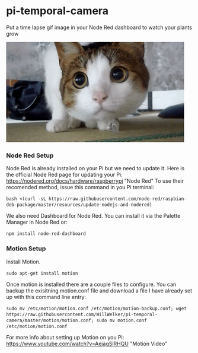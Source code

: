 # pi-temporal-camera
Put a time lapse gif image in your Node Red dashboard to watch your plants grow

![alt text](https://raw.githubusercontent.com/WillWelker/pi-temporal-camera/master/example-gifs/cat.gif "Example Gif")

### Node Red Setup
Node Red is already installed on your Pi but we need to update it.  Here is the official Node Red page for updating your Pi:
https://nodered.org/docs/hardware/raspberrypi "Node Red"
To use their recomended method, issue this command in you Pi terminal:
```
bash <(curl -sL https://raw.githubusercontent.com/node-red/raspbian-deb-package/master/resources/update-nodejs-and-nodered)
```
We also need Dashboard for Node Red.  You can install it via the Palette Manager in Node Red or:
```
npm install node-red-dashboard
```
### Motion Setup
Install Motion.
```
sudo apt-get install motion
```
Once motion is installed there are a couple files to configure.  You can backup the exisitning motion.conf file and download a file I have already set up with this command line entry:
```
sudo mv /etc/motion/motion.conf /etc/motion/motion-backup.conf; wget https://raw.githubusercontent.com/WillWelker/pi-temporal-camera/master/motion/motion.conf; sudo mv motion.conf /etc/motion/motion.conf
```

For more info about setting up Motion on you Pi: https://www.youtube.com/watch?v=AejagSlRHQU "Motion Video"


